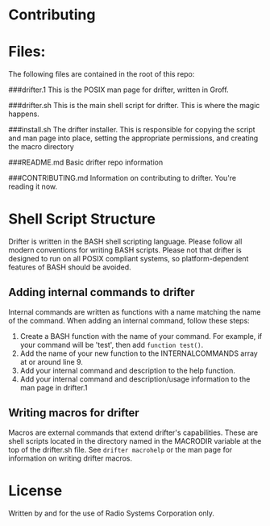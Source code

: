Contributing
===========

# Files:

The following files are contained in the root of this repo:

###drifter.1
This is the POSIX man page for drifter, written in Groff.

###drifter.sh
This is the main shell script for drifter.  This is where the magic happens.

###install.sh
The drifter installer.  This is responsible for copying the script and man page
 into place, setting the appropriate permissions, and creating the macro directory
 
###README.md
Basic drifter repo information

###CONTRIBUTING.md
Information on contributing to drifter.  You're reading it now.

# Shell Script Structure
Drifter is written in the BASH shell scripting language.  Please follow all modern conventions for writing
 BASH scripts.  Please not that drifter is designed to run on all POSIX compliant systems, so platform-dependent
 features of BASH should be avoided.
 
## Adding internal commands to drifter
Internal commands are written as functions with a name matching the name of the command.  When adding an internal command,
follow these steps:

1.  Create a BASH function with the name of your command.  For example, if your command will be 'test', then add ```function test()```.
2.  Add the name of your new function to the INTERNALCOMMANDS array at or around line 9.
3.  Add your internal command and description to the help function.
4.  Add your internal command and description/usage information to the man page in drifter.1

## Writing macros for drifter
Macros are external commands that extend drifter's capabilities. These are shell scripts located in the directory
named in the MACRODIR variable at the top of the drifter.sh file.  See ```drifter macrohelp``` or the man page for
information on writing drifter macros.

# License
Written by and for the use of Radio Systems Corporation only.  



